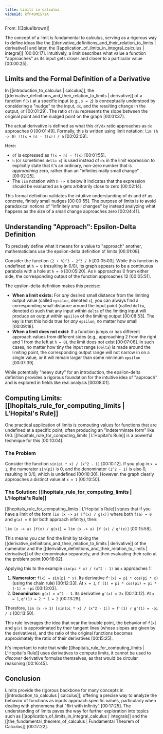 ```yaml
---
title: Limits in calculus
videoId: kfF40MiS7zA
---
```


From: [[3blue1brown]] <br/> 

The concept of a limit is fundamental to calculus, serving as a rigorous way to define ideas like the [[derivative_definitions_and_their_relation_to_limits | derivative]] and later, the [[application_of_limits_in_integral_calculus | integral]] <a class="yt-timestamp" data-t="00:00:17">[00:00:17]</a>. Intuitively, a limit describes what value a function "approaches" as its input gets closer and closer to a particular value <a class="yt-timestamp" data-t="00:00:25">[00:00:25]</a>.

## Limits and the Formal Definition of a Derivative

In [[introduction_to_calculus | calculus]], the [[derivative_definitions_and_their_relation_to_limits | derivative]] of a function `f(x)` at a specific input (e.g., `x = 2`) is conceptually understood by considering a "nudge" to the input, `dx`, and the resulting change in the output, `df` <a class="yt-timestamp" data-t="00:01:29">[00:01:29]</a>. The ratio `df/dx` represents the slope between the original point and the nudged point on the graph <a class="yt-timestamp" data-t="00:01:37">[00:01:37]</a>.

The actual derivative is defined as what this `df/dx` ratio approaches as `dx` approaches 0 <a class="yt-timestamp" data-t="00:01:49">[00:01:49]</a>.
Formally, this is written using limit notation:
`lim (h -> 0) [f(x + h) - f(x)] / h` <a class="yt-timestamp" data-t="00:02:08">[00:02:08]</a>.

Here:
*   `df` is expressed as `f(x + h) - f(x)` <a class="yt-timestamp" data-t="00:01:55">[00:01:55]</a>.
*   `h` (or sometimes `delta x`) is used instead of `dx` in the limit expression to explicitly state that it's an ordinary, non-zero number that is *approaching* zero, rather than an "infinitesimally small change" <a class="yt-timestamp" data-t="00:02:25">[00:02:25]</a>.
*   The `lim` notation with `h -> 0` below it indicates that the expression should be evaluated as `h` gets arbitrarily close to zero <a class="yt-timestamp" data-t="00:02:14">[00:02:14]</a>.

This formal definition validates the intuitive understanding of `dx` and `df` as concrete, finitely small nudges <a class="yt-timestamp" data-t="00:00:55">[00:00:55]</a>. The purpose of limits is to avoid paradoxical notions of "infinitely small changes" by instead analyzing what happens as the size of a small change approaches zero <a class="yt-timestamp" data-t="00:04:41">[00:04:41]</a>.

## Understanding "Approach": Epsilon-Delta Definition

To precisely define what it means for a value to "approach" another, mathematicians use the epsilon-delta definition of limits <a class="yt-timestamp" data-t="00:01:08">[00:01:08]</a>.

Consider the function `(2 + h)^3 - 2^3 / h` <a class="yt-timestamp" data-t="00:05:00">[00:05:00]</a>. While this function is undefined at `h = 0` (resulting in 0/0), its graph appears to be a continuous parabola with a hole at `h = 0` <a class="yt-timestamp" data-t="00:05:20">[00:05:20]</a>. As `h` approaches 0 from either side, the corresponding output of the function approaches 12 <a class="yt-timestamp" data-t="00:05:51">[00:05:51]</a>.

The epsilon-delta definition makes this precise:
*   **When a limit exists:** For *any* desired small distance from the limiting output value (called `epsilon`, denoted `ε`), you can always find a corresponding small distance around the input point (called `delta`, denoted `δ`) such that any input within `delta` of the limiting input will produce an output within `epsilon` of the limiting output <a class="yt-timestamp" data-t="00:08:53">[00:08:53]</a>. The key is that this holds true for *any* `epsilon`, no matter how small <a class="yt-timestamp" data-t="00:09:18">[00:09:18]</a>.
*   **When a limit does not exist:** If a function jumps or has different approach values from different sides (e.g., approaching 2 from the right and 1 from the left at `h = 0`), the limit does not exist <a class="yt-timestamp" data-t="00:07:06">[00:07:06]</a>. In such cases, no matter how tiny the input range (`delta`) is made around the limiting point, the corresponding output range will not narrow in on a single value, or it will remain larger than some minimum `epsilon` <a class="yt-timestamp" data-t="00:07:39">[00:07:39]</a>.

While potentially "heavy duty" for an introduction, the epsilon-delta definition provides a rigorous foundation for the intuitive idea of "approach" and is explored in fields like real analysis <a class="yt-timestamp" data-t="00:08:01">[00:08:01]</a>.

## Computing Limits: [[lhopitals_rule_for_computing_limits | L'Hopital's Rule]]

One practical application of limits is computing values for functions that are undefined at a specific point, often producing an "indeterminate form" like 0/0. [[lhopitals_rule_for_computing_limits | L'Hopital's Rule]] is a powerful technique for this <a class="yt-timestamp" data-t="00:10:04">[00:10:04]</a>.

### The Problem

Consider the function `sin(pi * x) / (x^2 - 1)` <a class="yt-timestamp" data-t="00:10:12">[00:10:12]</a>.
If you plug in `x = 1`, the numerator `sin(pi)` is 0, and the denominator `(1^2 - 1)` is also 0, resulting in 0/0, which is undefined <a class="yt-timestamp" data-t="00:10:30">[00:10:30]</a>. However, the graph clearly approaches a distinct value at `x = 1` <a class="yt-timestamp" data-t="00:10:50">[00:10:50]</a>.

### The Solution: [[lhopitals_rule_for_computing_limits | L'Hopital's Rule]]

[[lhopitals_rule_for_computing_limits | L'Hopital's Rule]] states that if you have a limit of the form `lim (x -> a) [f(x) / g(x)]` where both `f(a) = 0` and `g(a) = 0` (or both approach infinity), then:

`lim (x -> a) [f(x) / g(x)] = lim (x -> a) [f'(x) / g'(x)]` <a class="yt-timestamp" data-t="00:15:58">[00:15:58]</a>.

This means you can find the limit by taking the [[derivative_definitions_and_their_relation_to_limits | derivative]] of the numerator and the [[derivative_definitions_and_their_relation_to_limits | derivative]] of the denominator separately, and then evaluating their ratio at the problem point <a class="yt-timestamp" data-t="00:16:02">[00:16:02]</a>.

Applying this to the example `sin(pi * x) / (x^2 - 1)` as `x` approaches 1:
1.  **Numerator:** `f(x) = sin(pi * x)`. Its derivative `f'(x) = pi * cos(pi * x)` (using the chain rule) <a class="yt-timestamp" data-t="00:12:33">[00:12:33]</a>.
    At `x = 1`, `f'(1) = pi * cos(pi) = pi * (-1) = -pi` <a class="yt-timestamp" data-t="00:13:03">[00:13:03]</a>.
2.  **Denominator:** `g(x) = x^2 - 1`. Its derivative `g'(x) = 2x` <a class="yt-timestamp" data-t="00:13:12">[00:13:12]</a>.
    At `x = 1`, `g'(1) = 2 * 1 = 2` <a class="yt-timestamp" data-t="00:13:29">[00:13:29]</a>.

Therefore, `lim (x -> 1) [sin(pi * x) / (x^2 - 1)] = f'(1) / g'(1) = -pi / 2` <a class="yt-timestamp" data-t="00:13:50">[00:13:50]</a>.

This rule leverages the idea that near the trouble point, the behavior of `f(x)` and `g(x)` is approximated by their tangent lines (whose slopes are given by the derivatives), and the ratio of the original functions becomes approximately the ratio of their derivatives <a class="yt-timestamp" data-t="00:15:25">[00:15:25]</a>.

It's important to note that while [[lhopitals_rule_for_computing_limits | L'Hopital's Rule]] uses derivatives to compute limits, it cannot be used to *discover* derivative formulas themselves, as that would be circular reasoning <a class="yt-timestamp" data-t="00:16:45">[00:16:45]</a>.

## Conclusion

Limits provide the rigorous backbone for many concepts in [[introduction_to_calculus | calculus]], offering a precise way to analyze the behavior of functions as inputs approach specific values, particularly when dealing with phenomena that "flirt with infinity" <a class="yt-timestamp" data-t="00:17:25">[00:17:25]</a>. The understanding of limits paves the way for further exploration into topics such as [[application_of_limits_in_integral_calculus | integrals]] and the [[the_fundamental_theorem_of_calculus | Fundamental Theorem of Calculus]] <a class="yt-timestamp" data-t="00:17:22">[00:17:22]</a>.